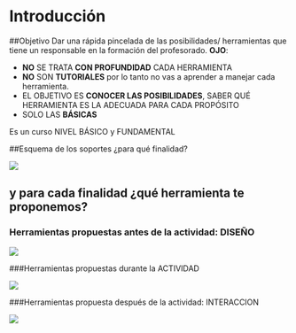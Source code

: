 # Introducción

##Objetivo
Dar una rápida pincelada de las posibilidades/ herramientas que tiene un responsable en la formación del profesorado.
**OJO**: 
* **NO** SE TRATA **CON PROFUNDIDAD** CADA HERRAMIENTA
* **NO** SON **TUTORIALES** por lo tanto no vas a aprender a manejar cada herramienta.
* EL OBJETIVO ES **CONOCER LAS POSIBILIDADES**, SABER QUÉ HERRAMIENTA ES LA ADECUADA PARA CADA PROPÓSITO
* SOLO LAS **BÁSICAS**

Es un curso NIVEL BÁSICO y FUNDAMENTAL

##Esquema de los soportes ¿para qué finalidad?

![](https://docs.google.com/drawings/d/e/2PACX-1vTx67CvYSj6lhQEPdm16f5TOnKo12ThMJJt_g_6kqzQf5o9kHaBnCwVrNWCIzw3xQYj0eBOP5qIPsoQ/pub?w=1003&h=716)

## y para cada finalidad ¿qué herramienta te proponemos?

### Herramientas propuestas antes de la actividad: DISEÑO

![](https://docs.google.com/drawings/d/e/2PACX-1vTpLwrA9R4azCNtPjDTYBG8MEUUqwGNbfN6ZqJh6hA_wnmZ7gEL7i9Tfe45p6nHFButalLn-a-H9RRj/pub?w=1102&h=794)

###Herramientas propuestas durante la ACTIVIDAD

![](https://docs.google.com/drawings/d/e/2PACX-1vQxIxwDkW2n_HOXoKH6CH99nMVjB5DdZ3ZblegFpGn4kRAQnJdxTo0ymujP-uioVSfKTCzZwufYB-OR/pub?w=1102&h=794)

###Herramientas propuesta después de la actividad: INTERACCION

![](https://docs.google.com/drawings/d/e/2PACX-1vQjyPahUB6V0V7unIF1DB6pIOyqzFCgOvnEzoU7bzP_musgd7UO2IDENLGD4YjPlX-vmkLDDZ0q16OE/pub?w=1102&h=794)





